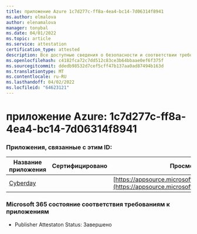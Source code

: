 ```yaml
---
title: приложение Azure 1c7d277c-ff8a-4ea4-bc14-7d06314f8941
ms.author: elmalova
author: elenamalova
manager: tonybal
ms.date: 04/01/2022
ms.topic: article
ms.service: attestation
certification_type: attested
description: Все доступные сведения о безопасности и соответствии требованиям для 1c7d277c-ff8a-4ea4-bc14-7d06314f8941.
ms.openlocfilehash: c4182fca72c7dd512c83ce3b64bbaae0ef6f375f
ms.sourcegitcommit: ddedb98532d7cef5cff47b137aa0ad87494b163d
ms.translationtype: MT
ms.contentlocale: ru-RU
ms.lasthandoff: 04/02/2022
ms.locfileid: "64623121"
---
```

# <a name="azure-app-id-1c7d277c-ff8a-4ea4-bc14-7d06314f8941"></a>приложение Azure: 1c7d277c-ff8a-4ea4-bc14-7d06314f8941


### <a name="apps-associated-with-this-id"></a>Приложения, связанные с этим ID:
| **Название приложения** | **Сертифицировано** | **Просмотр в AppSource** |
|--------------|---------------|-----------------------|
| [Cyberday](../forward/WA200001774.md) |  | [https://appsource.microsoft.com/product/office/WA200001774](https://appsource.microsoft.com/product/office/WA200001774) |

### <a name="microsoft-365-app-compliance-status"></a>Microsoft 365 состояние соответствия требованиям к приложениям
- Publisher Attestaton Status: Завершено
